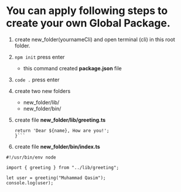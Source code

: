# You can apply following steps to create your own Global Package.

1. create new_folder(yournameCli) and open terminal (cli) in this root folder.
2. `npm init` press enter
    * this command created **package.json** file

3. `code .` press enter
4. create two new folders
    * new_folder/lib/
    * new_folder/bin/
5. create file **new_folder/lib/greeting.ts**

    ```export function greeting(name:string):string {
    return 'Dear ${name}, How are you!';
    }```   
6. create file **new_folder/bin/index.ts**
```
#!/usr/bin/env node

import { greeting } from "../lib/greeting";

let user = greeting("Muhammad Qasim");
console.log(user);
```
